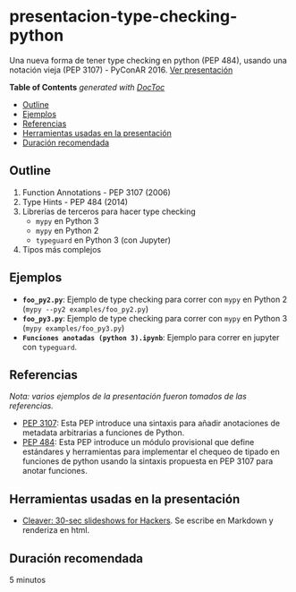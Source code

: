 # presentacion-type-checking-python

Una nueva forma de tener type checking en python (PEP 484), usando una notación vieja (PEP 3107) - PyConAR 2016. [Ver presentación](https://datosgobar.github.io/presentacion-type-checking-python)

<!-- START doctoc generated TOC please keep comment here to allow auto update -->
<!-- DON'T EDIT THIS SECTION, INSTEAD RE-RUN doctoc TO UPDATE -->
**Table of Contents**  *generated with [DocToc](https://github.com/thlorenz/doctoc)*

- [Outline](#outline)
- [Ejemplos](#ejemplos)
- [Referencias](#referencias)
- [Herramientas usadas en la presentación](#herramientas-usadas-en-la-presentaci%C3%B3n)
- [Duración recomendada](#duraci%C3%B3n-recomendada)

<!-- END doctoc generated TOC please keep comment here to allow auto update -->

## Outline

1. Function Annotations - PEP 3107 (2006)
2. Type Hints - PEP 484 (2014)
3. Librerías de terceros para hacer type checking
    * `mypy` en Python 3
    * `mypy` en Python 2
    * `typeguard` en Python 3 (con Jupyter)
4. Tipos más complejos

## Ejemplos

* **`foo_py2.py`**: Ejemplo de type checking para correr con `mypy` en Python 2 (`mypy --py2 examples/foo_py2.py`)
* **`foo_py3.py`**: Ejemplo de type checking para correr con `mypy` en Python 3 (`mypy examples/foo_py3.py`)
* **`Funciones anotadas (python 3).ipynb`**: Ejemplo para correr en jupyter con `typeguard`.

## Referencias

*Nota: varios ejemplos de la presentación fueron tomados de las referencias.*

* [PEP 3107](https://www.python.org/dev/peps/pep-3107/): Esta PEP introduce una sintaxis para añadir anotaciones de metadata arbitrarias a funciones de Python.
* [PEP 484](https://www.python.org/dev/peps/pep-0484/): Esta PEP introduce un módulo provisional que define estándares y herramientas para implementar el chequeo de tipado en funciones de python usando la sintaxis propuesta en PEP 3107 para anotar funciones.

## Herramientas usadas en la presentación

* [Cleaver: 30-sec slideshows for Hackers](https://github.com/jdan/cleaver). Se escribe en Markdown y renderiza en html.

## Duración recomendada

5 minutos
